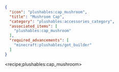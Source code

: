 ```json
{
  "icon": "plushables:cap_mushroom",
  "title": "Mushroom Cap",
  "category": "plushables:accessories_category",
  "associated_items": [
    "plushables:cap_mushroom"
  ],
  "required_advancements": [
    "minecraft:plushables/got_builder"
  ]
}
```
<recipe;plushables:cap_mushroom>

